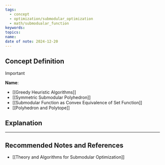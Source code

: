 ```yaml
---
tags:
  - concept
  - optimization/submodular_optimization
  - math/submodualar_function
keywords: 
topics: 
name: 
date of note: 2024-12-20
---
```


## Concept Definition

>[!important]
>**Name**: 



- [[Greedy Heuristic Algorithms]]
- [[Symmetric Submodular Polyhedron]]
- [[Submodular Function as Convex Equivalence of Set Function]]
- [[Polyhedron and Polytope]]



## Explanation





-----------
##  Recommended Notes and References



- [[Theory and Algorithms for Submodular Optimization]]
